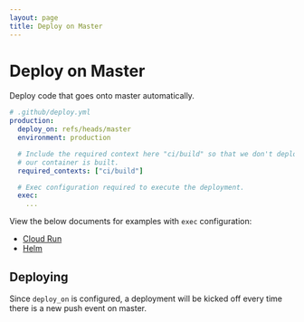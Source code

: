```yaml
---
layout: page
title: Deploy on Master
---
```


# Deploy on Master

Deploy code that goes onto master automatically.

```yaml
# .github/deploy.yml
production:
  deploy_on: refs/heads/master
  environment: production

  # Include the required context here "ci/build" so that we don't deploy before
  # our container is built.
  required_contexts: ["ci/build"]

  # Exec configuration required to execute the deployment.
  exec:
    ...
```

View the below documents for examples with `exec` configuration:

- [Cloud Run](/docs/executors/cloud-run)
- [Helm](/docs/executors/helm)


## Deploying

Since `deploy_on` is configured, a deployment will be kicked off every time
there is a new push event on master.
